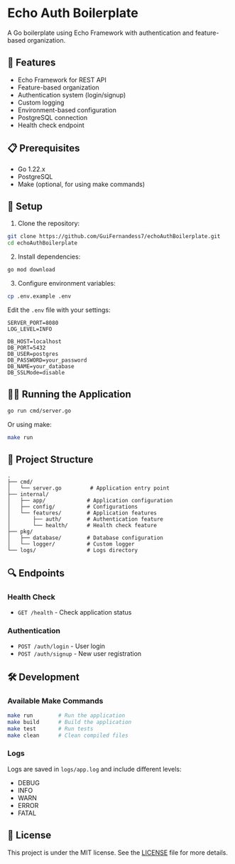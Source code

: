 # Echo Auth Boilerplate

A Go boilerplate using Echo Framework with authentication and feature-based organization.

## 🚀 Features

- Echo Framework for REST API
- Feature-based organization
- Authentication system (login/signup)
- Custom logging
- Environment-based configuration
- PostgreSQL connection
- Health check endpoint

## 📋 Prerequisites

- Go 1.22.x
- PostgreSQL
- Make (optional, for using make commands)

## 🔧 Setup

1. Clone the repository:
```bash
git clone https://github.com/GuiFernandess7/echoAuthBoilerplate.git
cd echoAuthBoilerplate
```

2. Install dependencies:
```bash
go mod download
```

3. Configure environment variables:
```bash
cp .env.example .env
```

Edit the `.env` file with your settings:
```env
SERVER_PORT=8080
LOG_LEVEL=INFO

DB_HOST=localhost
DB_PORT=5432
DB_USER=postgres
DB_PASSWORD=your_password
DB_NAME=your_database
DB_SSLMode=disable
```

## 🏃‍♂️ Running the Application

```bash
go run cmd/server.go
```

Or using make:
```bash
make run
```

## 📁 Project Structure

```
.
├── cmd/
│   └── server.go         # Application entry point
├── internal/
│   ├── app/             # Application configuration
│   ├── config/          # Configurations
│   └── features/        # Application features
│       ├── auth/        # Authentication feature
│       └── health/      # Health check feature
├── pkg/
│   ├── database/        # Database configuration
│   └── logger/          # Custom logger
└── logs/                # Logs directory
```

## 🔍 Endpoints

### Health Check
- `GET /health` - Check application status

### Authentication
- `POST /auth/login` - User login
- `POST /auth/signup` - New user registration

## 🛠️ Development

### Available Make Commands

```bash
make run        # Run the application
make build      # Build the application
make test       # Run tests
make clean      # Clean compiled files
```

### Logs

Logs are saved in `logs/app.log` and include different levels:
- DEBUG
- INFO
- WARN
- ERROR
- FATAL

## 📝 License

This project is under the MIT license. See the [LICENSE](LICENSE) file for more details.

